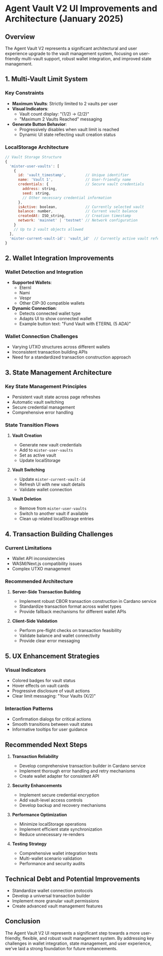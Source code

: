 # Agent Vault V2 UI Improvements and Architecture (January 2025)

## Overview
The Agent Vault V2 represents a significant architectural and user experience upgrade to the vault management system, focusing on user-friendly multi-vault support, robust wallet integration, and improved state management.

## 1. Multi-Vault Limit System

### Key Constraints
- **Maximum Vaults**: Strictly limited to 2 vaults per user
- **Visual Indicators**: 
  - Vault count display: "(1/2) → (2/2)"
  - "Maximum 2 Vaults Reached" messaging
- **Generate Button Behavior**: 
  - Progressively disables when vault limit is reached
  - Dynamic UI state reflecting vault creation status

### LocalStorage Architecture
```javascript
// Vault Storage Structure
{
  'mister-user-vaults': [
    {
      id: 'vault_timestamp',         // Unique identifier
      name: 'Vault 1',               // User-friendly name
      credentials: {                 // Secure vault credentials
        address: string,
        seed: string,
        // Other necessary credential information
      },
      isActive: boolean,             // Currently selected vault
      balance: number,               // Current vault balance
      createdAt: ISO_string,         // Creation timestamp
      network: 'mainnet' | 'testnet' // Network configuration
    }
    // Up to 2 vault objects allowed
  ],
  'mister-current-vault-id': 'vault_id'  // Currently active vault reference
}
```

## 2. Wallet Integration Improvements

### Wallet Detection and Integration
- **Supported Wallets**: 
  - Eternl
  - Nami
  - Vespr
  - Other CIP-30 compatible wallets
- **Dynamic Connection**:
  - Detects connected wallet type
  - Adapts UI to show connected wallet
  - Example button text: "Fund Vault with ETERNL (5 ADA)"

### Wallet Connection Challenges
- Varying UTXO structures across different wallets
- Inconsistent transaction building APIs
- Need for a standardized transaction construction approach

## 3. State Management Architecture

### Key State Management Principles
- Persistent vault state across page refreshes
- Automatic vault switching
- Secure credential management
- Comprehensive error handling

### State Transition Flows
1. **Vault Creation**
   - Generate new vault credentials
   - Add to `mister-user-vaults`
   - Set as active vault
   - Update localStorage

2. **Vault Switching**
   - Update `mister-current-vault-id`
   - Refresh UI with new vault details
   - Validate wallet connection

3. **Vault Deletion**
   - Remove from `mister-user-vaults`
   - Switch to another vault if available
   - Clean up related localStorage entries

## 4. Transaction Building Challenges

### Current Limitations
- Wallet API inconsistencies
- WASM/Next.js compatibility issues
- Complex UTXO management

### Recommended Architecture
1. **Server-Side Transaction Building**
   - Implement robust CBOR transaction construction in Cardano service
   - Standardize transaction format across wallet types
   - Provide fallback mechanisms for different wallet APIs

2. **Client-Side Validation**
   - Perform pre-flight checks on transaction feasibility
   - Validate balance and wallet connectivity
   - Provide clear error messaging

## 5. UX Enhancement Strategies

### Visual Indicators
- Colored badges for vault status
- Hover effects on vault cards
- Progressive disclosure of vault actions
- Clear limit messaging: "Your Vaults (X/2)"

### Interaction Patterns
- Confirmation dialogs for critical actions
- Smooth transitions between vault states
- Informative tooltips for user guidance

## Recommended Next Steps

1. **Transaction Reliability**
   - Develop comprehensive transaction builder in Cardano service
   - Implement thorough error handling and retry mechanisms
   - Create wallet adapter for consistent API

2. **Security Enhancements**
   - Implement secure credential encryption
   - Add vault-level access controls
   - Develop backup and recovery mechanisms

3. **Performance Optimization**
   - Minimize localStorage operations
   - Implement efficient state synchronization
   - Reduce unnecessary re-renders

4. **Testing Strategy**
   - Comprehensive wallet integration tests
   - Multi-wallet scenario validation
   - Performance and security audits

## Technical Debt and Potential Improvements
- Standardize wallet connection protocols
- Develop a universal transaction builder
- Implement more granular vault permissions
- Create advanced vault management features

## Conclusion
The Agent Vault V2 UI represents a significant step towards a more user-friendly, flexible, and robust vault management system. By addressing key challenges in wallet integration, state management, and user experience, we've laid a strong foundation for future enhancements.